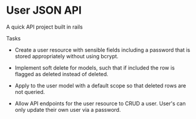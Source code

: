 # User JSON API

A quick API project built in rails

Tasks
* Create a user resource with sensible fields including a password that is stored appropriately without using bcrypt.

* Implement soft delete for models, such that if included the row is flagged as deleted instead of deleted.
* Apply to the user model with a default scope so that deleted rows are not queried.
* Allow API endpoints for the user resource to CRUD a user. User's can only update their own user via a password.
